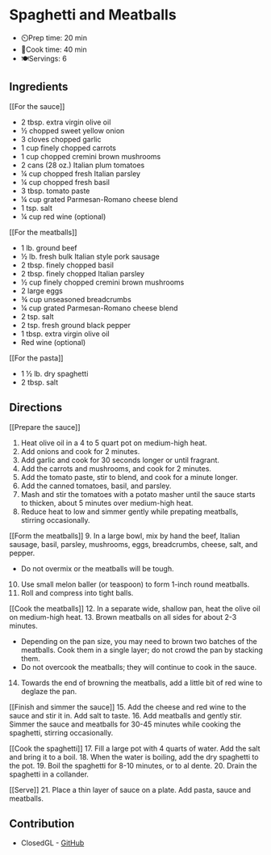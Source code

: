 # Spaghetti and Meatballs

- ⏲️Prep time: 20 min
- 🍳Cook time: 40 min
- 🍽️Servings: 6

## Ingredients

[[For the sauce]]
- 2 tbsp. extra virgin olive oil
- ½ chopped sweet yellow onion
- 3 cloves chopped garlic
- 1 cup finely chopped carrots
- 1 cup chopped cremini brown mushrooms
- 2 cans (28 oz.) Italian plum tomatoes
- ¼ cup chopped fresh Italian parsley
- ¼ cup chopped fresh basil
- 3 tbsp. tomato paste
- ¼ cup grated Parmesan-Romano cheese blend
- 1 tsp. salt
- ¼ cup red wine (optional)

[[For the meatballs]]
- 1 lb. ground beef
- ½ lb. fresh bulk Italian style pork sausage
- 2 tbsp. finely chopped basil
- 2 tbsp. finely chopped Italian parsley
- ½ cup finely chopped cremini brown mushrooms
- 2 large eggs
- ¾ cup unseasoned breadcrumbs
- ¼ cup grated Parmesan-Romano cheese blend
- 2 tsp. salt
- 2 tsp. fresh ground black pepper
- 1 tbsp. extra virgin olive oil
- Red wine (optional)

[[For the pasta]]
- 1 ½ lb. dry spaghetti
- 2 tbsp. salt

## Directions

[[Prepare the sauce]]
1. Heat olive oil in a 4 to 5 quart pot on medium-high heat.
2. Add onions and cook for 2 minutes.
3. Add garlic and cook for 30 seconds longer or until fragrant.
4. Add the carrots and mushrooms, and cook for 2 minutes.
5. Add the tomato paste, stir to blend, and cook for a minute longer.
6. Add the canned tomatoes, basil, and parsley.
7. Mash and stir the tomatoes with a potato masher until the sauce starts to thicken, about 5 minutes over medium-high heat.
8. Reduce heat to low and simmer gently while prepating meatballs, stirring occasionally.

[[Form the meatballs]]
9. In a large bowl, mix by hand the beef, Italian sausage, basil, parsley, mushrooms, eggs, breadcrumbs, cheese, salt, and pepper.
  - Do not overmix or the meatballs will be tough.
10. Use small melon baller (or teaspoon) to form 1-inch round meatballs.
11. Roll and compress into tight balls.

[[Cook the meatballs]]
12. In a separate wide, shallow pan, heat the olive oil on medium-high heat.
13. Brown meatballs on all sides for about 2-3 minutes.
  - Depending on the pan size, you may need to brown two batches of the meatballs. Cook them in a single layer; do not crowd the pan by stacking them.
  - Do not overcook the meatballs; they will continue to cook in the sauce.
14. Towards the end of browning the meatballs, add a little bit of red wine to deglaze the pan.

[[Finish and simmer the sauce]]
15. Add the cheese and red wine to the sauce and stir it in. Add salt to taste.
16. Add meatballs and gently stir. Simmer the sauce and meatballs for 30-45 minutes while cooking the spaghetti, stirring occasionally.

[[Cook the spaghetti]]
17. Fill a large pot with 4 quarts of water. Add the salt and bring it to a boil.
18. When the water is boiling, add the dry spaghetti to the pot.
19. Boil the spaghetti for 8-10 minutes, or to al dente.
20. Drain the spaghetti in a collander.

[[Serve]]
21. Place a thin layer of sauce on a plate. Add pasta, sauce and meatballs.

## Contribution

- ClosedGL - [GitHub](https://github.com/ClosedGL2)
